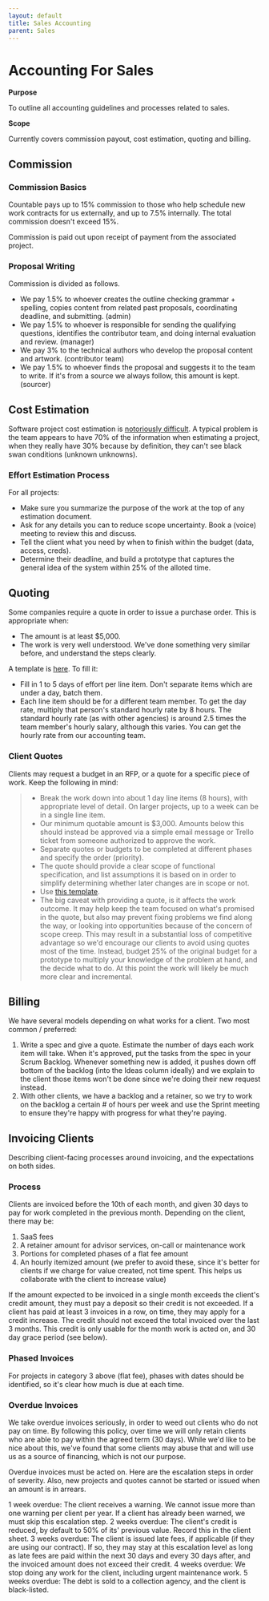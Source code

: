 ```yaml
---
layout: default
title: Sales Accounting
parent: Sales
---
```

# Accounting For Sales

**Purpose**

To outline all accounting guidelines and processes related to sales.

**Scope**

Currently covers commission payout, cost estimation, quoting and
billing.

## Commission

### Commission Basics

Countable pays up to 15% commission to those who help schedule new work
contracts for us externally, and up to 7.5% internally. The total
commission doesn't exceed 15%.

Commission is paid out upon receipt of payment from the associated
project.

### Proposal Writing

Commission is divided as follows.

  - We pay 1.5% to whoever creates the outline checking grammar +
    spelling, copies content from related past proposals, coordinating
    deadline, and submitting. (admin)
  - We pay 1.5% to whoever is responsible for sending the qualifying
    questions, identifies the contributor team, and doing internal
    evaluation and review. (manager)
  - We pay 3% to the technical authors who develop the proposal content
    and artwork. (contributor team)
  - We pay 1.5% to whoever finds the proposal and suggests it to the
    team to write. If it's from a source we always follow, this amount
    is kept. (sourcer)

## Cost Estimation

Software project cost estimation is [notoriously difficult](https://erikbern.com/2019/04/15/why-software-projects-take-longer-than-you-think-a-statistical-model).
A typical problem is the team appears to have 70% of the information
when estimating a project, when they really have 30% because by
definition, they can't see black swan conditions (unknown unknowns).

### Effort Estimation Process

For all projects:

  - Make sure you summarize the purpose of the work at the top of any
    estimation document.
  - Ask for any details you can to reduce scope uncertainty. Book a
    (voice) meeting to review this and discuss.
  - Tell the client what you need by when to finish within the budget
    (data, access, creds).
  - Determine their deadline, and build a prototype that captures the
    general idea of the system within 25% of the alloted time.

## Quoting

Some companies require a quote in order to issue a purchase order. This
is appropriate when:

  - The amount is at least $5,000.
  - The work is very well understood. We've done something very similar
    before, and understand the steps clearly.

A template is
[here](https://docs.google.com/spreadsheets/d/10IJtCsBL-rHwEkd0tcScvZM3IO5Auq3BLQeJSMywc8k/edit?usp=sharing).
To fill it:

  - Fill in 1 to 5 days of effort per line item. Don't separate items
    which are under a day, batch them.
  - Each line item should be for a different team member. To get the day
    rate, multiply that person's standard hourly rate by 8 hours. The
    standard hourly rate (as with other agencies) is around 2.5 times
    the team member's hourly salary, although this varies. You can get
    the hourly rate from our accounting team.

### Client Quotes

Clients may request a budget in an RFP, or a quote for a specific piece
of work. Keep the following in mind:

>   - Break the work down into about 1 day line items (8 hours), with
>     appropriate level of detail. On larger projects, up to a week can
>     be in a single line item.
>   - Our minimum quotable amount is $3,000. Amounts below this should
>     instead be approved via a simple email message or Trello ticket
>     from someone authorized to approve the work.
>   - Separate quotes or budgets to be completed at different phases and
>     specify the order (priority).
>   - The quote should provide a clear scope of functional
>     specification, and list assumptions it is based on in order to
>     simplify determining whether later changes are in scope or not.
>   - Use [this template](https://docs.google.com/spreadsheets/d/1Gc_xjX-SnOvQ9QemLBrsYtPrBZISqT4H7qFw_Wkn3Co/edit#gid=0).
>   - The big caveat with providing a quote, is it affects the work
>     outcome. It may help keep the team focused on what's promised in
>     the quote, but also may prevent fixing problems we find along the
>     way, or looking into opportunities because of the concern of scope
>     creep. This may result in a substantial loss of competitive
>     advantage so we'd encourage our clients to avoid using quotes most
>     of the time. Instead, budget 25% of the original budget for a
>     prototype to multiply your knowledge of the problem at hand, and
>     the decide what to do. At this point the work will likely be much
>     more clear and incremental.

## Billing

We have several models depending on what works for a client. Two most
common / preferred:

1.  Write a spec and give a quote. Estimate the number of days each work
    item will take. When it's approved, put the tasks from the spec in
    your Scrum Backlog. Whenever something new is added, it pushes down
    off bottom of the backlog (into the Ideas column ideally) and we
    explain to the client those items won't be done since we're doing
    their new request instead.
2.  With other clients, we have a backlog and a retainer, so we try to
    work on the backlog a certain \# of hours per week and use the
    Sprint meeting to ensure they're happy with progress for what
    they're paying.

## Invoicing Clients

Describing client-facing processes around invoicing, and the
expectations on both sides.

### Process

Clients are invoiced before the 10th of each month, and given 30 days to
pay for work completed in the previous month. Depending on the client,
there may be:

1.  SaaS fees
2.  A retainer amount for advisor services, on-call or maintenance work
3.  Portions for completed phases of a flat fee amount
4.  An hourly itemized amount (we prefer to avoid these, since it's
    better for clients if we charge for value created, not time spent.
    This helps us collaborate with the client to increase value)

If the amount expected to be invoiced in a single month exceeds the
client's credit amount, they must pay a deposit so their credit is not
exceeded. If a client has paid at least 3 invoices in a row, on time,
they may apply for a credit increase. The credit should not exceed the
total invoiced over the last 3 months. This credit is only usable for
the month work is acted on, and 30 day grace period (see below).

### Phased Invoices

For projects in category 3 above (flat fee), phases with dates should be
identified, so it's clear how much is due at each time.

### Overdue Invoices

We take overdue invoices seriously, in order to weed out clients who do
not pay on time. By following this policy, over time we will only retain
clients who are able to pay within the agreed term (30 days). While we'd
like to be nice about this, we've found that some clients may abuse that
and will use us as a source of financing, which is not our purpose.

Overdue invoices must be acted on. Here are the escalation steps in
order of severity. Also, new projects and quotes cannot be started or
issued when an amount is in arrears.

1 week overdue: The client receives a warning. We cannot issue more than
one warning per client per year. If a client has already been warned, we
must skip this escalation step. 2 weeks overdue: The client's credit is
reduced, by default to 50% of its' previous value. Record this in the
client sheet. 3 weeks overdue: The client is issued late fees, if
applicable (if they are using our contract). If so, they may stay at
this escalation level as long as late fees are paid within the next 30
days and every 30 days after, and the invoiced amount does not exceed
their credit. 4 weeks overdue: We stop doing any work for the client,
including urgent maintenance work. 5 weeks overdue: The debt is sold to
a collection agency, and the client is black-listed.
